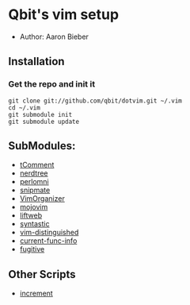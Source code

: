 # Qbit's vim setup

- Author: Aaron Bieber

## Installation

### Get the repo and init it

	git clone git://github.com/qbit/dotvim.git ~/.vim
	cd ~/.vim
	git submodule init
	git submodule update

## SubModules:

- [tComment](http://github.com/vim-scripts/tComment)
- [nerdtree](https://github.com/scrooloose/nerdtree)
- [perlomni](https://github.com/c9s/perlomni.vim)
- [snipmate](https://github.com/msanders/snipmate.vim)
- [VimOrganizer](https://github.com/hsitz/VimOrganizer)
- [mojovim](https://github.com/yko/mojo.vim)
- [liftweb](https://github.com/Shadowfiend/liftweb-vim)
- [syntastic]( https://github.com/scrooloose/syntastic/)
- [vim-distinguished](https://github.com/Lokaltog/vim-distinguished)
- [current-func-info](https://github.com/tyru/current-func-info.vim)
- [fugitive](https://github.com/tpope/vim-fugitive)

## Other Scripts
- [increment](http://www.vim.org/scripts/script.php?script_id=842)
